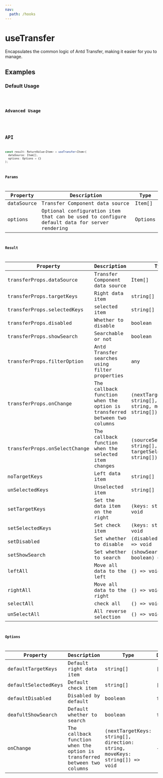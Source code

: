 ```yaml
---
nav:
  path: /hooks
---
```


# useTransfer

Encapsulates the common logic of Antd Transfer, making it easier for you to manage.

## Examples

### Default Usage

<code src="./demo/demo1.tsx" />

### Advanced Usage

<code src="./demo/demo2.tsx" />

## API

```typescript
const result: ReturnValue<Item> = useTransfer<Item>(
  dataSource: Item[],
  options: Options = {}
);
```

### Params

| Property   | Description                                                                                 | Type    |
| ---------- | ------------------------------------------------------------------------------------------- | ------- |
| dataSource | Transfer Component data source                                                              | Item[]  |
| options    | Optional configuration item that can be used to configure default data for server rendering | Options |

### Result

| Property                     | Description                                                              | Type                                                                      |
| ---------------------------- | ------------------------------------------------------------------------ | ------------------------------------------------------------------------- |
| transferProps.dataSource     | Transfer Component data source                                           | Item[]                                                                    |
| transferProps.targetKeys     | Right data item                                                          | string[]                                                                  |
| transferProps.selectedKeys   | selected item                                                            | string[]                                                                  |
| transferProps.disabled       | Whether to disable                                                       | boolean                                                                   |
| transferProps.showSearch     | Searchable or not                                                        | boolean                                                                   |
| transferProps.filterOption   | Antd Transfer searches using filter properties                           | any                                                                       |
| transferProps.onChange       | The callback function when the option is transferred between two columns | (nextTargetKeys: string[], direction: string, moveKeys: string[]) => void |
| transferProps.onSelectChange | The callback function when the selected item changes                     | (sourceSelectedKeys: string[], targetSelectedKeys: string[]) => void      |
| noTargetKeys                 | Left data item                                                           | string[]                                                                  |
| unSelectedKeys               | Unselected item                                                          | string[]                                                                  |
| setTargetKeys                | Set the data item on the right                                           | (keys: string[]) => void                                                  |
| setSelectedKeys              | Set check item                                                           | (keys: string[]) => void                                                  |
| setDisabled                  | Set whether to disable                                                   | (disabled: boolean) => void                                               |
| setShowSearch                | Set whether to search                                                    | (showSearch: boolean) => void                                             |
| leftAll                      | Move all data to the left                                                | () => void                                                                |
| rightAll                     | Move all data to the right                                               | () => void                                                                |
| selectAll                    | check all                                                                | () => void                                                                |
| unSelectAll                  | All reverse selection                                                    | () => void                                                                |

### Options

| Property            | Description                                                              | Type                                                                      | Default |
| ------------------- | ------------------------------------------------------------------------ | ------------------------------------------------------------------------- | ------- |
| defaultTargetKeys   | Default right data item                                                  | string[]                                                                  | []      |
| defaultSelectedKeys | Default check item                                                       | string[]                                                                  | []      |
| defaultDisabled     | Disabled by default                                                      | boolean                                                                   | false   |
| deafultShowSearch   | Default whether to search                                                | boolean                                                                   | false   |
| onChange            | The callback function when the option is transferred between two columns | (nextTargetKeys: string[], direction: string, moveKeys: string[]) => void | -       |
